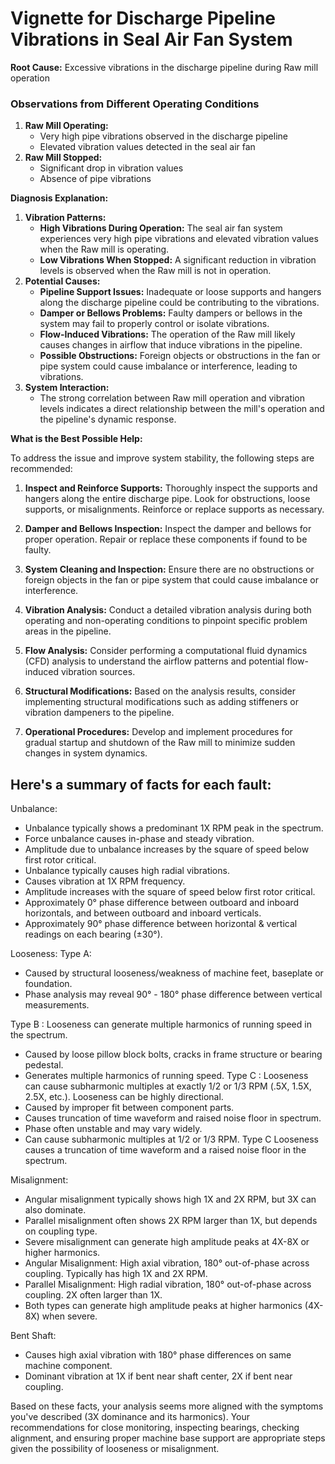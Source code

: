 # Vignette for Discharge Pipeline Vibrations in Seal Air Fan System

**Root Cause:** Excessive vibrations in the discharge pipeline during Raw mill operation

### Observations from Different Operating Conditions

1. **Raw Mill Operating:**
    - Very high pipe vibrations observed in the discharge pipeline
    - Elevated vibration values detected in the seal air fan
2. **Raw Mill Stopped:**
    - Significant drop in vibration values
    - Absence of pipe vibrations

**Diagnosis Explanation:**

1. **Vibration Patterns:**
    - **High Vibrations During Operation:** The seal air fan system experiences very high pipe vibrations and elevated vibration values when the Raw mill is operating.
    - **Low Vibrations When Stopped:** A significant reduction in vibration levels is observed when the Raw mill is not in operation.
2. **Potential Causes:**
    - **Pipeline Support Issues:** Inadequate or loose supports and hangers along the discharge pipeline could be contributing to the vibrations.
    - **Damper or Bellows Problems:** Faulty dampers or bellows in the system may fail to properly control or isolate vibrations.
    - **Flow-Induced Vibrations:** The operation of the Raw mill likely causes changes in airflow that induce vibrations in the pipeline.
    - **Possible Obstructions:** Foreign objects or obstructions in the fan or pipe system could cause imbalance or interference, leading to vibrations.
3. **System Interaction:**
    - The strong correlation between Raw mill operation and vibration levels indicates a direct relationship between the mill's operation and the pipeline's dynamic response.

**What is the Best Possible Help:**

To address the issue and improve system stability, the following steps are recommended:

1. **Inspect and Reinforce Supports:** Thoroughly inspect the supports and hangers along the entire discharge pipe. Look for obstructions, loose supports, or misalignments. Reinforce or replace supports as necessary.

2. **Damper and Bellows Inspection:** Inspect the damper and bellows for proper operation. Repair or replace these components if found to be faulty.

3. **System Cleaning and Inspection:** Ensure there are no obstructions or foreign objects in the fan or pipe system that could cause imbalance or interference.

4. **Vibration Analysis:** Conduct a detailed vibration analysis during both operating and non-operating conditions to pinpoint specific problem areas in the pipeline.

5. **Flow Analysis:** Consider performing a computational fluid dynamics (CFD) analysis to understand the airflow patterns and potential flow-induced vibration sources.

6. **Structural Modifications:** Based on the analysis results, consider implementing structural modifications such as adding stiffeners or vibration dampeners to the pipeline.

7. **Operational Procedures:** Develop and implement procedures for gradual startup and shutdown of the Raw mill to minimize sudden changes in system dynamics.

## Here's a summary of facts for each fault:

Unbalance:

- Unbalance typically shows a predominant 1X RPM peak in the spectrum.
- Force unbalance causes in-phase and steady vibration.
- Amplitude due to unbalance increases by the square of speed below first rotor critical.
- Unbalance typically causes high radial vibrations.
- Causes vibration at 1X RPM frequency.
- Amplitude increases with the square of speed below first rotor critical.
- Approximately 0° phase difference between outboard and inboard horizontals, and between outboard and inboard verticals.
- Approximately 90° phase difference between horizontal & vertical readings on each bearing (±30°).

Looseness:
Type A:
- Caused by structural looseness/weakness of machine feet, baseplate or foundation.
- Phase analysis may reveal 90° - 180° phase difference between vertical measurements.

Type B : 
Looseness can generate multiple harmonics of running speed in the spectrum.
- Caused by loose pillow block bolts, cracks in frame structure or bearing pedestal.
- Generates multiple harmonics of running speed.
Type C :
Looseness can cause subharmonic multiples at exactly 1/2 or 1/3 RPM (.5X, 1.5X, 2.5X, etc.).
Looseness can be highly directional.
- Caused by improper fit between component parts.
- Causes truncation of time waveform and raised noise floor in spectrum.
- Phase often unstable and may vary widely.
- Can cause subharmonic multiples at 1/2 or 1/3 RPM.
Type C Looseness causes a truncation of time waveform and a raised noise floor in the spectrum.

Misalignment:

- Angular misalignment typically shows high 1X and 2X RPM, but 3X can also dominate.
- Parallel misalignment often shows 2X RPM larger than 1X, but depends on coupling type.
- Severe misalignment can generate high amplitude peaks at 4X-8X or higher harmonics.
- Angular Misalignment: High axial vibration, 180° out-of-phase across coupling. Typically has high 1X and 2X RPM.
- Parallel Misalignment: High radial vibration, 180° out-of-phase across coupling. 2X often larger than 1X.
- Both types can generate high amplitude peaks at higher harmonics (4X-8X) when severe.

Bent Shaft:
- Causes high axial vibration with 180° phase differences on same machine component.
- Dominant vibration at 1X if bent near shaft center, 2X if bent near coupling.

Based on these facts, your analysis seems more aligned with the symptoms you've described (3X dominance and its harmonics). Your recommendations for close monitoring, inspecting bearings, checking alignment, and ensuring proper machine base support are appropriate steps given the possibility of looseness or misalignment.





